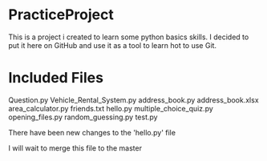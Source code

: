 # PracticeProject
This is a project i created to learn some python basics skills. I decided to put it here on GitHub and use it as a tool to learn hot to use Git. 
# Included Files
Question.py
Vehicle_Rental_System.py
address_book.py
address_book.xlsx
area_calculator.py
friends.txt
hello.py
multiple_choice_quiz.py
opening_files.py
random_guessing.py
test.py

There have been new changes to the 'hello.py' file

I will wait to merge this file to the master

